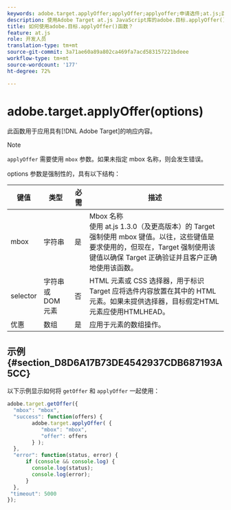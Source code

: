 ```yaml
---
keywords: adobe.target.applyOffer;applyOffer;applyoffer;申请选件;at.js;函数;函数
description: 使用Adobe Target at.js JavaScript库的adobe.目标.applyOffer()函数应用响应内容。
title: 如何使用adobe.目标.applyOffer()函数？
feature: at.js
role: 开发人员
translation-type: tm+mt
source-git-commit: 3a71ae60a89a802ca469fa7acd583157221bdeee
workflow-type: tm+mt
source-wordcount: '177'
ht-degree: 72%

---
```



# adobe.target.applyOffer(options)

此函数用于应用具有[!DNL Adobe Target]的响应内容。

>[!NOTE]
>
>`applyOffer` 需要使用 `mbox` 参数。如果未指定 mbox 名称，则会发生错误。

options 参数是强制性的，具有以下结构：

| 键值 | 类型 | 必需 | 描述 |
|--- |--- |--- |--- |
| mbox | 字符串 | 是 | Mbox 名称<br>使用 at.js 1.3.0（及更高版本）的 Target 强制使用 mbox 键值。以往，这些键值是要求使用的，但现在，Target 强制使用该键值以确保 Target 正确验证并且客户正确地使用该函数。 |
| selector | 字符串或 DOM 元素 | 否 | HTML 元素或 CSS 选择器，用于标识 Target 应将选件内容放置在其中的 HTML 元素。如果未提供选择器，目标假定HTML元素应使用HTMLHEAD。 |
| 优惠 | 数组 | 是 | 应用于元素的数组操作。 |

## 示例 {#section_D8D6A17B73DE4542937CDB687193A5CC}

以下示例显示如何将 `getOffer` 和 `applyOffer` 一起使用：

```javascript
adobe.target.getOffer({   
  "mbox": "mbox",   
  "success": function(offers) {           
        adobe.target.applyOffer( {  
           "mbox": "mbox", 
           "offer": offers  
        } ); 
  },   
  "error": function(status, error) {           
      if (console && console.log) { 
        console.log(status); 
        console.log(error); 
      } 
  }, 
 "timeout": 5000 
}); 
```
